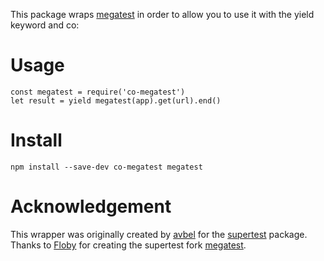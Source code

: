 This package wraps [megatest](https://github.com/floby/megatest) in order to allow you to use it with the yield keyword and co:

# Usage

```
const megatest = require('co-megatest')
let result = yield megatest(app).get(url).end()
```

# Install

```
npm install --save-dev co-megatest megatest
```

# Acknowledgement

This wrapper was originally created by [avbel](https://github.com/avbel) for the [supertest](https://github.com/visionmedia/supertest) package. Thanks to [Floby](https://github.com/Floby) for creating the supertest fork [megatest](https://github.com/floby/megatest).
